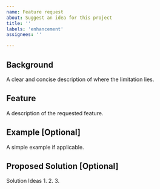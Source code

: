 ```yaml
---
name: Feature request
about: Suggest an idea for this project
title: ''
labels: 'enhancement'
assignees: ''

---
```


## Background
A clear and concise description of where the limitation lies.

## Feature
A description of the requested feature.

## Example [Optional]
A simple example if applicable.

## Proposed Solution [Optional]
Solution Ideas 
1. 
2. 
3.